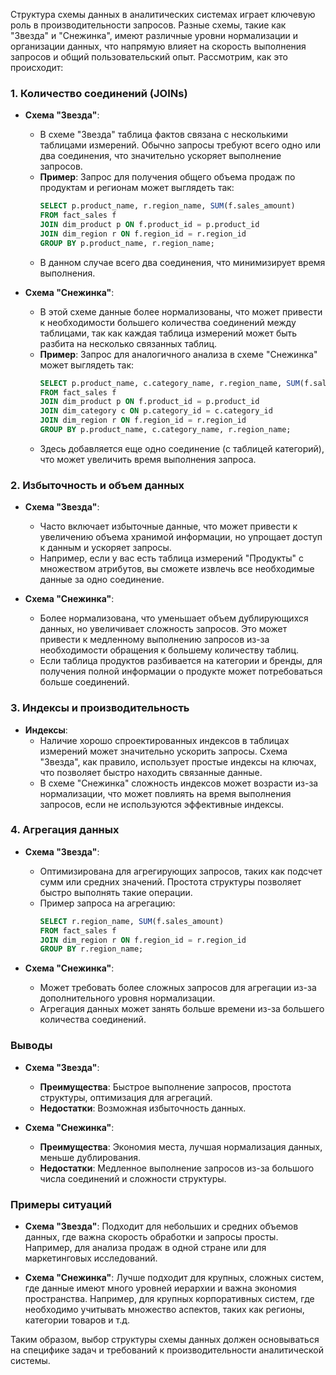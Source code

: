 Структура схемы данных в аналитических системах играет ключевую роль в производительности запросов. Разные схемы, такие как "Звезда" и "Снежинка", имеют различные уровни нормализации и организации данных, что напрямую влияет на скорость выполнения запросов и общий пользовательский опыт. Рассмотрим, как это происходит:

### 1. **Количество соединений (JOINs)**
- **Схема "Звезда"**:
  - В схеме "Звезда" таблица фактов связана с несколькими таблицами измерений. Обычно запросы требуют всего одно или два соединения, что значительно ускоряет выполнение запросов.
  - **Пример**: Запрос для получения общего объема продаж по продуктам и регионам может выглядеть так:
    ```sql
    SELECT p.product_name, r.region_name, SUM(f.sales_amount)
    FROM fact_sales f
    JOIN dim_product p ON f.product_id = p.product_id
    JOIN dim_region r ON f.region_id = r.region_id
    GROUP BY p.product_name, r.region_name;
    ```
  - В данном случае всего два соединения, что минимизирует время выполнения.

- **Схема "Снежинка"**:
  - В этой схеме данные более нормализованы, что может привести к необходимости большего количества соединений между таблицами, так как каждая таблица измерений может быть разбита на несколько связанных таблиц.
  - **Пример**: Запрос для аналогичного анализа в схеме "Снежинка" может выглядеть так:
    ```sql
    SELECT p.product_name, c.category_name, r.region_name, SUM(f.sales_amount)
    FROM fact_sales f
    JOIN dim_product p ON f.product_id = p.product_id
    JOIN dim_category c ON p.category_id = c.category_id
    JOIN dim_region r ON f.region_id = r.region_id
    GROUP BY p.product_name, c.category_name, r.region_name;
    ```
  - Здесь добавляется еще одно соединение (с таблицей категорий), что может увеличить время выполнения запроса.

### 2. **Избыточность и объем данных**
- **Схема "Звезда"**:
  - Часто включает избыточные данные, что может привести к увеличению объема хранимой информации, но упрощает доступ к данным и ускоряет запросы.
  - Например, если у вас есть таблица измерений "Продукты" с множеством атрибутов, вы сможете извлечь все необходимые данные за одно соединение.

- **Схема "Снежинка"**:
  - Более нормализована, что уменьшает объем дублирующихся данных, но увеличивает сложность запросов. Это может привести к медленному выполнению запросов из-за необходимости обращения к большему количеству таблиц.
  - Если таблица продуктов разбивается на категории и бренды, для получения полной информации о продукте может потребоваться больше соединений.

### 3. **Индексы и производительность**
- **Индексы**:
  - Наличие хорошо спроектированных индексов в таблицах измерений может значительно ускорить запросы. Схема "Звезда", как правило, использует простые индексы на ключах, что позволяет быстро находить связанные данные.
  - В схеме "Снежинка" сложность индексов может возрасти из-за нормализации, что может повлиять на время выполнения запросов, если не используются эффективные индексы.

### 4. **Агрегация данных**
- **Схема "Звезда"**:
  - Оптимизирована для агрегирующих запросов, таких как подсчет сумм или средних значений. Простота структуры позволяет быстро выполнять такие операции.
  - Пример запроса на агрегацию:
    ```sql
    SELECT r.region_name, SUM(f.sales_amount)
    FROM fact_sales f
    JOIN dim_region r ON f.region_id = r.region_id
    GROUP BY r.region_name;
    ```

- **Схема "Снежинка"**:
  - Может требовать более сложных запросов для агрегации из-за дополнительного уровня нормализации.
  - Агрегация данных может занять больше времени из-за большего количества соединений.

### Выводы
- **Схема "Звезда"**:
  - **Преимущества**: Быстрое выполнение запросов, простота структуры, оптимизация для агрегаций.
  - **Недостатки**: Возможная избыточность данных.

- **Схема "Снежинка"**:
  - **Преимущества**: Экономия места, лучшая нормализация данных, меньше дублирования.
  - **Недостатки**: Медленное выполнение запросов из-за большого числа соединений и сложности структуры.

### Примеры ситуаций
- **Схема "Звезда"**: Подходит для небольших и средних объемов данных, где важна скорость обработки и запросы просты. Например, для анализа продаж в одной стране или для маркетинговых исследований.
  
- **Схема "Снежинка"**: Лучше подходит для крупных, сложных систем, где данные имеют много уровней иерархии и важна экономия пространства. Например, для крупных корпоративных систем, где необходимо учитывать множество аспектов, таких как регионы, категории товаров и т.д.

Таким образом, выбор структуры схемы данных должен основываться на специфике задач и требований к производительности аналитической системы.
